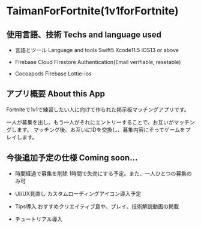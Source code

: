 # TaimanForFortnite(1v1forFortnite)

## 使用言語、技術 Techs and language used
- 言語とツール Language and tools
 Swift5
 Xcode11.5
 iOS13 or above

- Firebase
 Cloud Firestore
 Authentication(Email verifiable, resetable)
 
- Cocoapods
 Firebase
 Lottie-ios

## アプリ概要 About this App
 Fortniteで1v1で練習したい人に向けて作られた掲示板マッチングアプリです。
 
 一人が募集を出し、もう一人がそれにエントリーすることで、お互いがマッチングします。
 マッチング後、お互いにIDを交換し、募集内容にそってゲームをプレイします。
 
## 今後追加予定の仕様 Coming soon...
- 時間経過で募集を削除
 1時間で失効にする予定。また、一人ひとつの募集のみ可
 
- UI/UX見直し
 カスタムローディングアイコン導入予定
 
- Tips導入
 おすすめクリエイティブ島や、プレイ、技術解説動画の掲載
 
- チュートリアル導入
